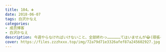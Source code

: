 ```yaml
---
title: 104。➕
date: 2018-06-07
tags: 白沢かなえ
categories: 
- 成员博客
- 白沢かなえ
description: 今週やらなければいけないこと、全部終わっ………………てはいませんが😂(頑張るゾ)お友達であ...
cover: https://files.zzzhxxx.top/img/72a79d71e3326afef87a245602927.jpg 
---
```

